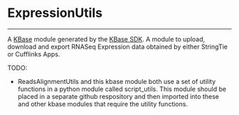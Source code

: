 
# ExpressionUtils
---

A [KBase](https://kbase.us) module generated by the [KBase SDK](https://github.com/kbase/kb_sdk).
A module to upload, download and export RNASeq Expression data obtained by either StringTie or Cufflinks Apps.




TODO:
- ReadsAlignmentUtils and this kbase module both use a set of utility functions in a python module
called script_utils. This module should be placed in a separate github respository and then imported
into these and other kbase modules that require the utility functions.